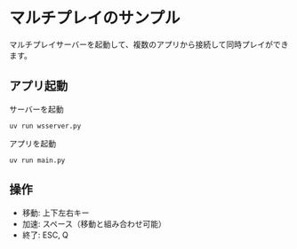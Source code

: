 # マルチプレイのサンプル

マルチプレイサーバーを起動して、複数のアプリから接続して同時プレイができます。

## アプリ起動

サーバーを起動

```shell
uv run wsserver.py
```

アプリを起動

```shell
uv run main.py
```

## 操作

- 移動: 上下左右キー
- 加速: スペース（移動と組み合わせ可能）
- 終了: ESC, Q
